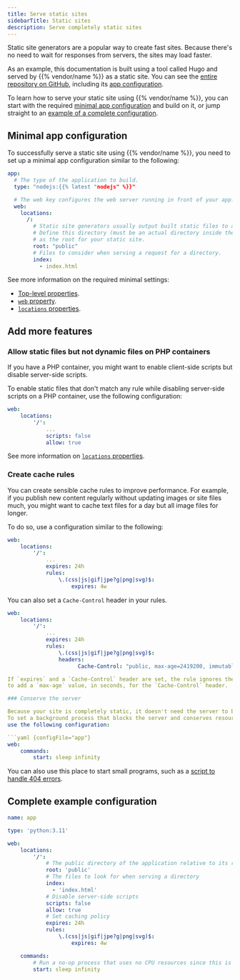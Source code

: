 ```yaml
---
title: Serve static sites
sidebarTitle: Static sites
description: Serve completely static sites
---
```


Static site generators are a popular way to create fast sites.
Because there's no need to wait for responses from servers, the sites may load faster.

As an example, this documentation is built using a tool called Hugo and served by {{% vendor/name %}} as a static site.
You can see the [entire repository on GitHub](https://github.com/platformsh/platformsh-docs),
including its [app configuration](https://github.com/platformsh/platformsh-docs/blob/main/.platform/applications.yaml).

To learn how to serve your static site using {{% vendor/name %}},
you can start with the required [minimal app configuration](#minimal-app-configuration) and build on it,
or jump straight to an [example of a complete configuration](#complete-example-configuration).

## Minimal app configuration

To successfully serve a static site using {{% vendor/name %}},
you need to set up a minimal app configuration similar to the following:

```yaml {configFile="app"}
app:
  # The type of the application to build.
  type: "nodejs:{{% latest "nodejs" %}}"

  # The web key configures the web server running in front of your app.
  web:
    locations:
      /:
        # Static site generators usually output built static files to a specific directory.
        # Define this directory (must be an actual directory inside the root directory of your app)
        # as the root for your static site.
        root: "public"
        # Files to consider when serving a request for a directory.
        index:
          - index.html
```

See more information on the required minimal settings:

*   [Top-level properties](/create-apps/app-reference/single-runtime-image.md#top-level-properties).
*   [`web` property](/create-apps/app-reference/single-runtime-image.md#web).
*   [`locations` properties](/create-apps/app-reference/single-runtime-image.md#locations).

## Add more features

### Allow static files but not dynamic files on PHP containers

If you have a PHP container,
you might want to enable client-side scripts but disable server-side scripts.

To enable static files that don't match any rule while disabling server-side scripts on a PHP container,
use the following configuration:

```yaml {configFile="app"}
web:
    locations:
        '/':
            ...
            scripts: false
            allow: true
```

See more information on [`locations` properties](/create-apps/app-reference/single-runtime-image.md#locations).

### Create cache rules

You can create sensible cache rules to improve performance.
For example, if you publish new content regularly without updating images or site files much,
you might want to cache text files for a day but all image files for longer.

To do so, use a configuration similar to the following:

```yaml {configFile="app"}
web:
    locations:
        '/':
            ...
            expires: 24h
            rules:
                \.(css|js|gif|jpe?g|png|svg)$:
                    expires: 4w
```

You can also set a `Cache-Control` header in your rules.

````yaml {configFile="app"}
web:
    locations:
        '/':
            ...
            expires: 24h
            rules:
                \.(css|js|gif|jpe?g|png|svg)$:
                headers:
                      Cache-Control: "public, max-age=2419200, immutable"

If `expires` and a `Cache-Control` header are set, the rule ignores the `expires` and sets only the `Cache-Control` header. For this reason, make sure
to add a `max-age` value, in seconds, for the `Cache-Control` header.

### Conserve the server

Because your site is completely static, it doesn't need the server to be running.
To set a background process that blocks the server and conserves resources,
use the following configuration:

```yaml {configFile="app"}
web:
    commands:
        start: sleep infinity
````

You can also use this place to start small programs,
such as a [script to handle 404 errors](https://community.platform.sh/t/custom-404-page-for-a-static-website/637).

## Complete example configuration

```yaml {configFile="app"}
name: app

type: 'python:3.11'

web:
    locations:
        '/':
            # The public directory of the application relative to its root
            root: 'public'
            # The files to look for when serving a directory
            index:
              - 'index.html'
            # Disable server-side scripts
            scripts: false
            allow: true
            # Set caching policy
            expires: 24h
            rules:
                \.(css|js|gif|jpe?g|png|svg)$:
                    expires: 4w

    commands:
        # Run a no-op process that uses no CPU resources since this is a static site
        start: sleep infinity
```

